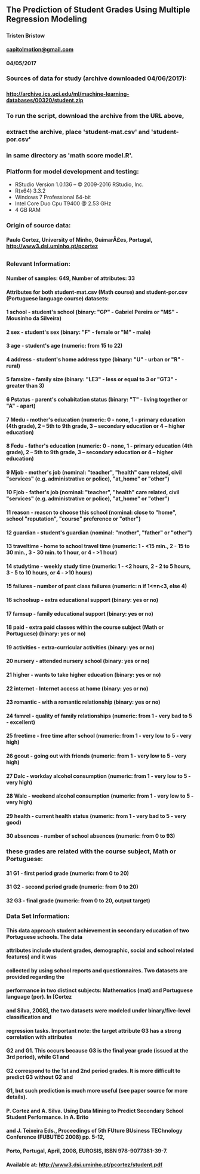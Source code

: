 ## The Prediction of Student Grades Using Multiple Regression Modeling 
###  
#### Tristen Bristow  
#### capitolmotion@gmail.com  
#### 04/05/2017  
###  
### Sources of data for study (archive downloaded 04/06/2017):     
### 
#### http://archive.ics.uci.edu/ml/machine-learning-databases/00320/student.zip  
###  
###  To run the script, download the archive from the URL above,  
###  extract the archive, place 'student-mat.csv' and 'student-por.csv'  
###	 in same directory as 'math score model.R'.  
###  
### Platform for model development and testing:  
- RStudio Version 1.0.136 – © 2009-2016 RStudio, Inc.  
- R(x64) 3.3.2  
- Windows 7 Professional 64-bit  
- Intel Core Duo Cpu T9400  @ 2.53 GHz  
- 4 GB RAM  
###  
### Origin of source data:  
#### Paulo Cortez, University of Minho, GuimarÃ£es, Portugal, http://www3.dsi.uminho.pt/pcortez  
##  
##  
##  
### Relevant Information:  
#### Number of samples: 649, Number of attributes: 33  
#### Attributes for both student-mat.csv (Math course) and student-por.csv (Portuguese language course) datasets:  
#### 1 school - student's school (binary: "GP" - Gabriel Pereira or "MS" - Mousinho da Silveira)  
#### 2 sex - student's sex (binary: "F" - female or "M" - male)  
#### 3 age - student's age (numeric: from 15 to 22)  
#### 4 address - student's home address type (binary: "U" - urban or "R" - rural)  
#### 5 famsize - family size (binary: "LE3" - less or equal to 3 or "GT3" - greater than 3)  
#### 6 Pstatus - parent's cohabitation status (binary: "T" - living together or "A" - apart)  
#### 7 Medu - mother's education (numeric: 0 - none,  1 - primary education (4th grade), 2 – 5th to 9th grade, 3 – secondary education or 4 – higher education)  
#### 8 Fedu - father's education (numeric: 0 - none,  1 - primary education (4th grade), 2 – 5th to 9th grade, 3 – secondary education or 4 – higher education)  
#### 9 Mjob - mother's job (nominal: "teacher", "health" care related, civil "services" (e.g. administrative or police), "at_home" or "other")  
#### 10 Fjob - father's job (nominal: "teacher", "health" care related, civil "services" (e.g. administrative or police), "at_home" or "other")  
#### 11 reason - reason to choose this school (nominal: close to "home", school "reputation", "course" preference or "other")  
#### 12 guardian - student's guardian (nominal: "mother", "father" or "other")  
#### 13 traveltime - home to school travel time (numeric: 1 - <15 min., 2 - 15 to 30 min., 3 - 30 min. to 1 hour, or 4 - >1 hour)  
#### 14 studytime - weekly study time (numeric: 1 - <2 hours, 2 - 2 to 5 hours, 3 - 5 to 10 hours, or 4 - >10 hours)  
#### 15 failures - number of past class failures (numeric: n if 1<=n<3, else 4)  
#### 16 schoolsup - extra educational support (binary: yes or no)  
#### 17 famsup - family educational support (binary: yes or no)  
#### 18 paid - extra paid classes within the course subject (Math or Portuguese) (binary: yes or no)  
#### 19 activities - extra-curricular activities (binary: yes or no)  
#### 20 nursery - attended nursery school (binary: yes or no)  
#### 21 higher - wants to take higher education (binary: yes or no)  
#### 22 internet - Internet access at home (binary: yes or no)  
#### 23 romantic - with a romantic relationship (binary: yes or no)  
#### 24 famrel - quality of family relationships (numeric: from 1 - very bad to 5 - excellent)  
#### 25 freetime - free time after school (numeric: from 1 - very low to 5 - very high)  
#### 26 goout - going out with friends (numeric: from 1 - very low to 5 - very high)  
#### 27 Dalc - workday alcohol consumption (numeric: from 1 - very low to 5 - very high)  
#### 28 Walc - weekend alcohol consumption (numeric: from 1 - very low to 5 - very high)  
#### 29 health - current health status (numeric: from 1 - very bad to 5 - very good)  
#### 30 absences - number of school absences (numeric: from 0 to 93)  

###  these grades are related with the course subject, Math or Portuguese:  
#### 31 G1 - first period grade (numeric: from 0 to 20)  
#### 31 G2 - second period grade (numeric: from 0 to 20)  
#### 32 G3 - final grade (numeric: from 0 to 20, output target)  

### Data Set Information:

#### This data approach student achievement in secondary education of two Portuguese schools. The data  
#### attributes include student grades, demographic, social and school related features) and it was  
#### collected by using school reports and questionnaires. Two datasets are provided regarding the  
#### performance in two distinct subjects: Mathematics (mat) and Portuguese language (por). In [Cortez  
#### and Silva, 2008], the two datasets were modeled under binary/five-level classification and  
#### regression tasks. Important note: the target attribute G3 has a strong correlation with attributes  
#### G2 and G1. This occurs because G3 is the final year grade (issued at the 3rd period), while G1 and  
#### G2 correspond to the 1st and 2nd period grades. It is more difficult to predict G3 without G2 and  
#### G1, but such prediction is much more useful (see paper source for more details).  

#### P. Cortez and A. Silva. Using Data Mining to Predict Secondary School Student Performance. In A. Brito  
#### and J. Teixeira Eds., Proceedings of 5th FUture BUsiness TEChnology Conference (FUBUTEC 2008) pp. 5-12,  
#### Porto, Portugal, April, 2008, EUROSIS, ISBN 978-9077381-39-7.  
#### Available at: http://www3.dsi.uminho.pt/pcortez/student.pdf  
